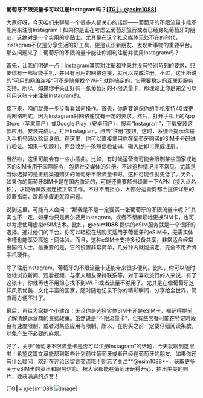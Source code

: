 **葡萄牙不限流量卡可以注册Instagram吗？[[TG💪+ @esim1088](https://t.me/s/esim1088)]**

大家好呀，今天咱们来聊聊一个很多人都关心的话题——葡萄牙的不限流量卡能不能用来注册Instagram！如果你是正在考虑去葡萄牙旅行或者已经身处葡萄牙的朋友，这绝对是一个实用的小贴士。尤其是在这个社交媒体无处不在的时代，Instagram不仅是分享生活的好工具，更是认识新朋友、发现新事物的重要平台。那么问题来了：葡萄牙的不限流量卡能让你顺利注册并使用Instagram吗？

首先，让我们明确一点：Instagram其实对注册和登录并没有特别苛刻的要求，只要你有一部智能手机，并且有可用的网络连接，就可以完成注册。不过，这里所说的“可用的网络连接”可不是随便找个Wi-Fi就能搞定的，它需要稳定的互联网服务支持。所以，如果你手头正好有一张葡萄牙的不限流量卡，那理论上你是完全可以利用这张卡来注册Instagram的。

接下来，咱们就来一步步看看如何操作。首先，你需要确保你的手机支持4G或更高网络制式，因为Instagram对网络速度有一定的要求。然后，打开手机上的App Store（苹果用户）或Google Play（安卓用户），搜索“Instagram”，下载安装这款应用。安装完成后，打开Instagram，点击“注册”按钮。这时，系统会提示你输入手机号码以验证身份。在这里，你可以直接使用你在葡萄牙购买的SIM卡号码进行验证。如果一切顺利，你会收到一条短信验证码，输入后即可完成注册。

当然啦，这里可能会有一些小插曲。比如，有时候运营商可能会限制某些国家或地区的SIM卡用于国际服务，包括社交媒体的注册。不过这种情况并不常见，尤其是当你选择的是正规渠道购买的葡萄牙不限流量卡时，这种可能性就更低了。另外，如果你的葡萄牙SIM卡是在国内激活的，可能还需要额外设置一下APN（接入点名称），才能确保数据连接正常工作。不过不用担心，大部分运营商都会提供详细的设置指南，跟着步骤走就没问题。

说到这里，可能有人会问：“那我是不是一定要买一张葡萄牙的不限流量卡呢？”其实也不一定。如果你只是偶尔要用Instagram，或者不想麻烦地更换SIM卡，也可以考虑使用虚拟eSIM技术。比如，**@esim1088** 提供的eSIM服务就是一个很好的选择。通过他们的平台，你可以轻松在线购买适用于葡萄牙的eSIM卡，无需实体卡槽也能享受高速上网体验。而且，这种eSIM卡支持多设备共享，非常适合经常出国的人士。最重要的是，它的设置非常简单，几分钟内就能搞定，完全不用折腾手机硬件。

除了注册Instagram，葡萄牙的不限流量卡还能带来很多便利。比如，你可以随时随地浏览新闻、观看视频、与家人朋友保持联系等。对于喜欢旅行的人来说，有了这张卡，你就再也不用担心找不到Wi-Fi或者流量不够用了。尤其是在像葡萄牙这样风景优美、文化丰富的国家，随时随地记录下你的精彩瞬间，分享给全世界，简直再方便不过了。

最后，再给大家提个小建议：无论你是选择实体SIM卡还是eSIM卡，都记得提前了解清楚运营商的资费政策。虽然说是“不限流量卡”，但有些套餐可能在特定时段会有速度限制，或者对某些应用有限制。所以，在购买之前一定要仔细阅读条款，以免产生不必要的麻烦。

好了，关于“葡萄牙不限流量卡是否可以注册Instagram”的话题，今天就聊到这里啦！希望这篇文章能帮到那些计划前往葡萄牙或者已经在葡萄牙的朋友。如果你还有什么疑问，欢迎在评论区留言交流哦！别忘了关注**@esim1088**，获取更多关于eSIM卡的资讯和服务信息。祝大家都能在葡萄牙玩得开心，拍出美美的照片，收获满满的点赞！

[[TG💪+ @esim1088](https://t.me/s/esim1088) ![Image](https://i.postimg.cc/4NQfJmqS/Snipaste-2025-05-13-00-14-12.png)]